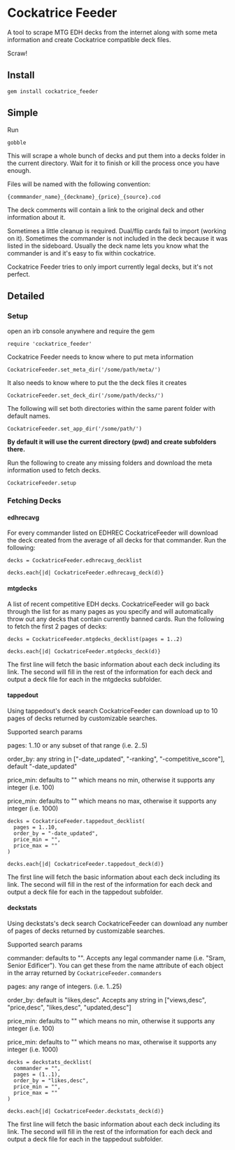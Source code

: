 # Cockatrice Feeder
A tool to scrape MTG EDH decks from the internet along with some meta information and create Cockatrice compatible deck files.

Scraw!

## Install
`gem install cockatrice_feeder`

## Simple
Run
```
gobble
```

This will scrape a whole bunch of decks and put them into a decks folder in the current directory. Wait for it to finish or kill the process once you have enough.

Files will be named with the following convention:

```
{commmander_name}_{deckname}_{price}_{source}.cod
```

The deck comments will contain a link to the original deck and other information about it.

Sometimes a little cleanup is required. Dual/flip cards fail to import (working on it). Sometimes the commander is not included in the deck because it was listed in the sideboard. Usually the deck name lets you know what the commander is and it's easy to fix within cockatrice.

Cockatrice Feeder tries to only import currently legal decks, but it's not perfect.

## Detailed

### Setup
open an irb console anywhere and require the gem

`require 'cockatrice_feeder'`

Cockatrice Feeder needs to know where to put meta information

`CockatriceFeeder.set_meta_dir('/some/path/meta/')`

It also needs to know where to put the the deck files it creates

`CockatriceFeeder.set_deck_dir('/some/path/decks/')`

The following will set both directories within the same parent folder with default names.

`CockatriceFeeder.set_app_dir('/some/path/')`

**By default it will use the current directory (pwd) and create subfolders there.**

Run the following to create any missing folders and download the meta information used to fetch decks.

`CockatriceFeeder.setup`

### Fetching Decks

#### edhrecavg
For every commander listed on EDHREC CockatriceFeeder will download the deck created from the average of all decks for that commander. Run the following:

```
decks = CockatriceFeeder.edhrecavg_decklist

decks.each{|d| CockatriceFeeder.edhrecavg_deck(d)}
```

#### mtgdecks
A list of recent competitive EDH decks. CockatriceFeeder will go back through the list for as many pages as you specify and will automatically throw out any decks that contain currently banned cards. Run the following to fetch the first 2 pages of decks:

```
decks = CockatriceFeeder.mtgdecks_decklist(pages = 1..2)

decks.each{|d| CockatriceFeeder.mtgdecks_deck(d)}
```

The first line will fetch the basic information about each deck including its link. The second will fill in the rest of the information for each deck and output a deck file for each in the mtgdecks subfolder.

#### tappedout
Using tappedout's deck search CockatriceFeeder can download up to 10 pages of decks returned by customizable searches.

Supported search params

pages: 1..10 or any subset of that range (i.e. 2..5)

order_by: any string in ["-date_updated", "-ranking", "-competitive_score"], default "-date_updated"

price_min: defaults to "" which means no min, otherwise it supports any integer (i.e. 100)

price_min: defaults to "" which means no max, otherwise it supports any integer (i.e. 1000)

```
decks = CockatriceFeeder.tappedout_decklist(
  pages = 1..10,
  order_by = "-date_updated",
  price_min = "",
  price_max = ""
)

decks.each{|d| CockatriceFeeder.tappedout_deck(d)}
```

The first line will fetch the basic information about each deck including its link. The second will fill in the rest of the information for each deck and output a deck file for each in the tappedout subfolder.


#### deckstats
Using deckstats's deck search CockatriceFeeder can download any number of pages of decks returned by customizable searches.

Supported search params

commander: defaults to "". Accepts any legal commander name (i.e. "Sram, Senior Edificer"). You can get these from the name attribute of each object in the array returned by `CockatriceFeeder.commanders`

pages: any range of integers. (i.e. 1..25)

order_by: default is "likes,desc". Accepts any string in ["views,desc", "price,desc", "likes,desc", "updated,desc"]

price_min: defaults to "" which means no min, otherwise it supports any integer (i.e. 100)

price_min: defaults to "" which means no max, otherwise it supports any integer (i.e. 1000)

```
decks = deckstats_decklist(
  commander = "",
  pages = (1..1),
  order_by = "likes,desc",
  price_min = "",
  price_max = ""
)

decks.each{|d| CockatriceFeeder.deckstats_deck(d)}
```

The first line will fetch the basic information about each deck including its link. The second will fill in the rest of the information for each deck and output a deck file for each in the tappedout subfolder.

